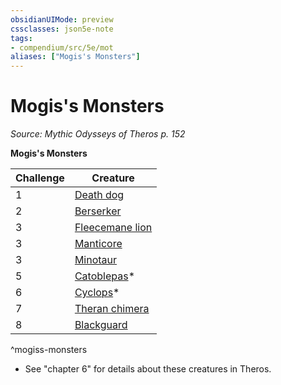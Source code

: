 ```yaml
---
obsidianUIMode: preview
cssclasses: json5e-note
tags:
- compendium/src/5e/mot
aliases: ["Mogis's Monsters"]
---
```

# Mogis's Monsters
*Source: Mythic Odysseys of Theros p. 152* 

**Mogis's Monsters**

| Challenge | Creature |
|-----------|----------|
| 1 | [Death dog](Mechanics/bestiary/monstrosity/death-dog.md) |
| 2 | [Berserker](Mechanics/bestiary/humanoid/berserker.md) |
| 3 | [Fleecemane lion](Mechanics/bestiary/monstrosity/fleecemane-lion-mot.md) |
| 3 | [Manticore](Mechanics/bestiary/monstrosity/manticore.md) |
| 3 | [Minotaur](Mechanics/bestiary/monstrosity/minotaur.md) |
| 5 | [Catoblepas](Mechanics/bestiary/monstrosity/catoblepas-mpmm.md)* |
| 6 | [Cyclops](Mechanics/bestiary/giant/cyclops.md)* |
| 7 | [Theran chimera](Mechanics/bestiary/monstrosity/theran-chimera-mot.md) |
| 8 | [Blackguard](Mechanics/bestiary/humanoid/blackguard-mpmm.md) |
^mogiss-monsters

* See "chapter 6" for details about these creatures in Theros.